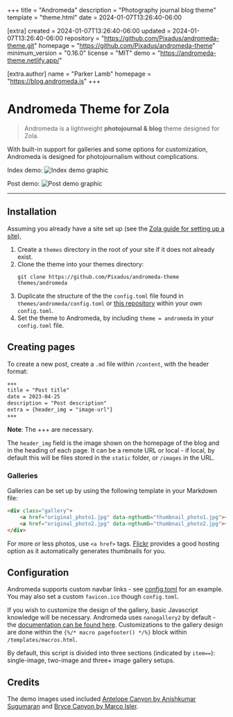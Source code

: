 
+++
title = "Andromeda"
description = "Photography journal blog theme"
template = "theme.html"
date = 2024-01-07T13:26:40-06:00

[extra]
created = 2024-01-07T13:26:40-06:00
updated = 2024-01-07T13:26:40-06:00
repository = "https://github.com/Pixadus/andromeda-theme.git"
homepage = "https://github.com/Pixadus/andromeda-theme"
minimum_version = "0.16.0"
license = "MIT"
demo = "https://andromeda-theme.netlify.app/"

[extra.author]
name = "Parker Lamb"
homepage = "https://blog.andromeda.is"
+++        

# Andromeda Theme for Zola

> Andromeda is a lightweight **photojournal & blog** theme designed for Zola.

With built-in support for galleries and some options for customization, Andromeda is designed for photojournalism without complications. 

Index demo:
![Index demo graphic](index_demo.jpg)

Post demo:
![Post demo graphic](post_demo.png)

---

## Installation

Assuming you already have a site set up (see the [Zola guide for setting up a site](https://www.getzola.org/documentation/getting-started/overview/)), 

1. Create a `themes` directory in the root of your site if it does not already exist. 
2. Clone the theme into your themes directory: 
    ```
    git clone https://github.com/Pixadus/andromeda-theme themes/andromeda
    ```
3. Duplicate the structure of the the `config.toml` file found in `themes/andromeda/config.toml` or [this repository](https://github.com/Pixadus/andromeda-theme/blob/main/config.toml) within your own `config.toml`.
4. Set the theme to Andromeda, by including `theme = andromeda` in your `config.toml` file.

## Creating pages

To create a new post, create a `.md` file within `/content`, with the header format:

```markdown 
+++
title = "Post title"
date = 2023-04-25
description = "Post description"
extra = {header_img = "image-url"}
+++
```
**Note**: The +++ are necessary.

The `header_img` field is the image shown on the homepage of the blog and in the heading of each page. It can be a remote URL or local - if local, by default this will be files stored in the `static` folder, or `/images` in the URL. 

### Galleries

Galleries can be set up by using the following template in your Markdown file:

```html
<div class="gallery">
    <a href="original_photo1.jpg" data-ngthumb="thumbnail_photo1.jpg"></a>
    <a href="original_photo2.jpg" data-ngthumb="thumbnail_photo2.jpg"></a>
</div>
```

For more or less photos, use `<a href>` tags. [Flickr](https://www.flickr.com/) provides a good hosting option as it automatically generates thumbnails for you. 

## Configuration

Andromeda supports custom navbar links - see [config.toml](https://github.com/Pixadus/andromeda-theme/blob/main/config.toml) for an example. You may also set a custom `favicon.ico` though `config.toml`. 

If you wish to customize the design of the gallery, basic Javascript knowledge will be necessary. Andromeda uses `nanogallery2` by default - the [documentation can be found here](https://nanogallery2.nanostudio.org/documentation.html). Customizations to the gallery design are done within the `{%/* macro pagefooter() */%}` block within `/templates/macros.html`. 

By default, this script is divided into three sections (indicated by `item==`): single-image, two-image and three+ image gallery setups. 

## Credits

The demo images used included [Antelope Canyon by Anishkumar Sugumaran](https://www.flickr.com/photos/anishkumar_sugumaran/52831738797/in/explore-2023-04-26/) and [Bryce Canyon by Marco Isler](https://www.flickr.com/photos/27263572@N05/52838617702/in/explore-2023-04-26/). 
        